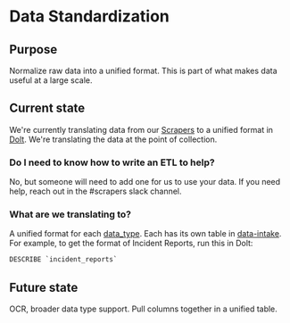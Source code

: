 # Data Standardization

## Purpose

Normalize raw data into a unified format. This is part of what makes data useful at a large scale.

## Current state

We're currently translating data from our [Scrapers](https://github.com/Police-Data-Accessibility-Project/PDAP-Scrapers/) to a unified format in [Dolt](../../tools/dolthub.md). We're translating the data at the point of collection.

### Do I need to know how to write an ETL to help?

No, but someone will need to add one for us to use your data. If you need help, reach out in the \#scrapers slack channel.

### What are we translating to?

A unified format for each [data\_type](https://www.dolthub.com/repositories/pdap/datasets/data/master/data_types). Each has its own table in [data-intake](https://www.dolthub.com/repositories/pdap/data-intake). For example, to get the format of Incident Reports, run this in Dolt:

```sql
DESCRIBE `incident_reports`
```

## Future state

OCR, broader data type support. Pull columns together in a unified table.

